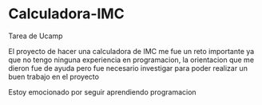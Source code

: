 # Calculadora-IMC
Tarea de Ucamp

El proyecto de hacer una calculadora de IMC me fue un reto importante ya que no tengo ninguna experiencia en programacion, la orientacion que me dieron fue de ayuda pero fue necesario investigar para poder realizar un buen trabajo en el proyecto

Estoy emocionado por seguir aprendiendo programacion
